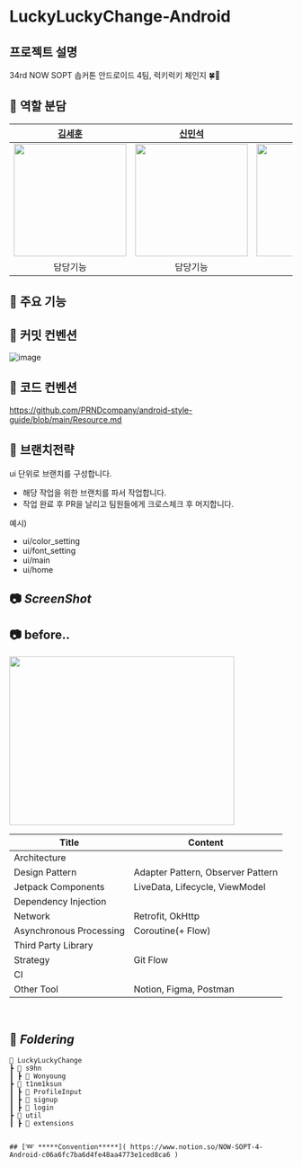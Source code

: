 # LuckyLuckyChange-Android
## 프로젝트 설명 
34rd NOW SOPT 솝커톤 안드로이드 4팀, 럭키럭키 체인지 🍀🌟


## 👋 역할 분담
| [김세훈](https://github.com/s9hn) | [신민석](https://github.com/t1nm1ksun) | [김아린](https://github.com/arinming) | [이현진](https://github.com/2hyunjinn) |
| :--------: | :--------: | :--------: | :--------: |
| <img src="https://github.com/2hyunjinn/2hyunjinn/assets/95455569/1bdb4be5-6a96-4b0d-83e6-01d7306cc490" width="200px"  height="200dp">  | <img src="https://github.com/2hyunjinn/2hyunjinn/assets/95455569/891fee17-df02-4286-a161-5969958572d3" width="200px" height="200dp"> | <img src="https://github.com/2hyunjinn/2hyunjinn/assets/95455569/16e9e238-4f1e-45d5-b360-f788806fd1d5" width="200px" height="200dp"> | <img src="https://github.com/2hyunjinn/2hyunjinn/assets/95455569/6b6a33a0-d215-4b7c-a519-0c0958cd6473" width="200px" height="200dp">
| 담당기능 | 담당기능 | 담당기능 | 담당기능 | 

## 👋 주요 기능

## 👋 커밋 컨벤션
![image](https://github.com/2hyunjinn/2hyunjinn/assets/95455569/b7bf23fb-7b95-48c2-a9d9-d6d69dea9d02)

## 👋 코드 컨벤션
https://github.com/PRNDcompany/android-style-guide/blob/main/Resource.md


## 👋 브랜치전략

ui 단위로 브랜치를 구성합니다.

- 해당 작업을 위한 브랜치를 파서 작업합니다.
- 작업 완료 후 PR을 날리고 팀원들에게 크로스체크 후 머지합니다.

예시)

- ui/color_setting
- ui/font_setting
- ui/main
- ui/home

## 📷 *****ScreenShot*****


## 📷 **before..**
<img src="https://github.com/2hyunjinn/2hyunjinn/assets/95455569/0377ceeb-0097-4ec7-9dc6-af7dcc30105f" width="400px" height="300dp">

| Title | Content |
| --- | --- |
| Architecture |  |
| Design Pattern | Adapter Pattern, Observer Pattern |
| Jetpack Components | LiveData, Lifecycle, ViewModel |
| Dependency Injection |  |
| Network | Retrofit, OkHttp |
| Asynchronous Processing | Coroutine(+ Flow) |
| Third Party Library |  |
| Strategy | Git Flow |
| CI | |
| Other Tool | Notion, Figma, Postman |

<br>



## 📁 *****Foldering*****
```
📂 LuckyLuckyChange
┣ 📂 s9hn
┃ ┣ 📂 Wonyoung
┣ 📂 t1nm1ksun
┃ ┣ 📂 ProfileInput
┃ ┣ 📂 signup
┃ ┣ 📂 login
┣ 📂 util
┃ ┣ 📂 extensions


## [➿ *****Convention*****]( https://www.notion.so/NOW-SOPT-4-Android-c06a6fc7ba6d4fe48aa4773e1ced8ca6 )
```


